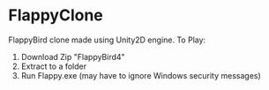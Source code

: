 # FlappyClone
FlappyBird clone made using Unity2D engine.
To Play:
1. Download Zip "FlappyBird4"
2. Extract to a folder
3. Run Flappy.exe (may have to ignore Windows security messages)
